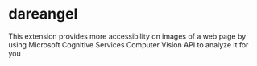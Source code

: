 # dareangel
This extension provides more accessibility on images of a web page by using Microsoft Cognitive Services Computer Vision API to analyze it for you
